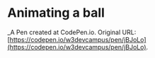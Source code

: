 # Animating a ball
 _A Pen created at CodePen.io. Original URL: [https://codepen.io/w3devcampus/pen/jBJoLo](https://codepen.io/w3devcampus/pen/jBJoLo).

 